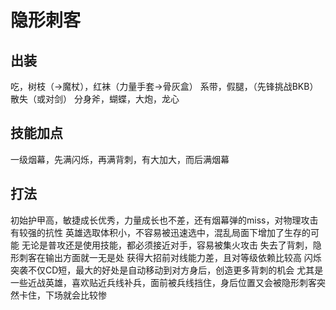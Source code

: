 # 隐形刺客

## 出装
吃，树枝（->魔杖），红袜（力量手套->骨灰盒）
系带，假腿，（先锋挑战BKB）散失（或对剑）
分身斧，蝴蝶，大炮，龙心

## 技能加点
一级烟幕，先满闪烁，再满背刺，有大加大，而后满烟幕

## 打法
初始护甲高，敏捷成长优秀，力量成长也不差，还有烟幕弹的miss，对物理攻击有较强的抗性
英雄选取体积小，不容易被迅速选中，混乱局面下增加了生存的可能
无论是普攻还是使用技能，都必须接近对手，容易被集火攻击
失去了背刺，隐形刺客在输出方面就一无是处
获得大招前对线能力差，且对等级依赖比较高
闪烁突袭不仅CD短，最大的好处是自动移动到对方身后，创造更多背刺的机会
尤其是一些近战英雄，喜欢贴近兵线补兵，面前被兵线挡住，身后位置又会被隐形刺客突然卡住，下场就会比较惨